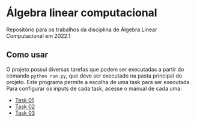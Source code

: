 # Álgebra linear computacional

Repositório para os trabalhos da disciplina de Álgebra Linear Computacional em 2022.1

## Como usar

O projeto possui diversas tarefas que podem ser executadas a partir do comando `python run.py`, que deve ser executado na pasta principal do projeto. Este programa permite a escolha de uma task para ser executada. Para configurar os inputs de cada task, acesse o manual de cada uma:

- [Task 01](/task01/README.md)
- [Task 02](/task02/README.md)
- [Task 03](/task03/README.md)